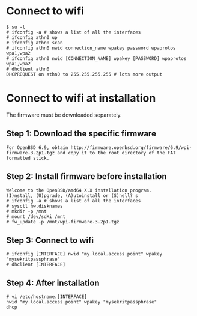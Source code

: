 # Connect to wifi
```
$ su -l
# ifconfig -a # shows a list of all the interfaces 
# ifconfig athn0 up
# ifconfig athn0 scan
# ifconfig athn0 nwid connection_name wpakey password wpaprotos wpa1,wpa2 
# ifconfig athn0 nwid [CONNECTION_NAME] wpakey [PASSWORD] wpaprotos wpa1,wpa2 
# dhclient athn0 
DHCPREQUEST on athn0 to 255.255.255.255 # lots more output
```

# Connect to wifi at installation
The firmware must be downloaded separately.

## Step 1: Download the specific firmware
```
For OpenBSD 6.9, obtain http://firmware.openbsd.org/firmware/6.9/wpi-firmware-3.2p1.tgz and copy it to the root directory of the FAT formatted stick.
```

## Step 2: Install firmware before installation
```
Welcome to the OpenBSD/amd64 X.X installation program.
(I)nstall, (U)pgrade, (A)utoinstall or (S)hell? s
# ifconfig -a # shows a list of all the interfaces
# sysctl hw.disknames
# mkdir -p /mnt
# mount /dev/sdXi /mnt
# fw_update -p /mnt/wpi-firmware-3.2p1.tgz
```

## Step 3: Connect to wifi
```
# ifconfig [INTERFACE] nwid "my.local.access.point" wpakey "mysekritpassphrase"
# dhclient [INTERFACE] 
```

## Step 4: After installation
```
# vi /etc/hostname.[INTERFACE]
nwid "my.local.access.point" wpakey "mysekritpassphrase"
dhcp
```
